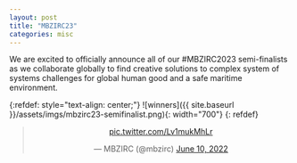 ```yaml
---
layout: post
title: "MBZIRC23"
categories: misc
---
```


We are excited to officially announce all of our #MBZIRC2023 semi-finalists as we collaborate globally to find creative solutions to complex system of systems challenges for global human good and a safe maritime environment.

{:refdef: style="text-align: center;"}
![winners]({{ site.baseurl }}/assets/imgs/mbzirc23-semifinalist.png){: width="700"}
{: refdef}

<div style="text-align: center">
    <blockquote class="twitter-tweet">
        <p lang="zxx" dir="ltr">
            <a href="https://t.co/Lv1mukMhLr">pic.twitter.com/Lv1mukMhLr</a>
        </p>
        &mdash; MBZIRC (@mbzirc)
        <a href="https://twitter.com/mbzirc/status/1535187135900356608?ref_src=twsrc%5Etfw">June 10, 2022</a>
    </blockquote>
    <script async src="https://platform.twitter.com/widgets.js" charset="utf-8"></script>
</div>